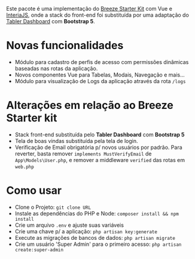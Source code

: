 
Este pacote é uma implementação do [Breeze Starter Kit](https://laravel.com/docs/10.x/starter-kits#breeze-and-inertia) com Vue e [InteriaJS](https://inertiajs.com/),
onde a stack do front-end foi substituída por uma adaptação do [Tabler Dashboard](https://preview.tabler.io/) com **Bootstrap 5**.

# Novas funcionalidades
- Módulo para cadastro de perfis de acesso com permissões dinâmicas baseadas nas rotas da aplicação.
- Novos componentes Vue para Tabelas, Modais, Navegação e mais...
- Módulo para visualização de Logs da aplicação através da rota `/logs`

# Alterações em relação ao Breeze Starter kit
- Stack front-end substituída pelo **Tabler Dashboard** com **Bootstrap 5**
- Tela de boas vindas substituída pela tela de login.
- Verificação de Email obrigatória p/ novos usuários por padrão. Para reverter, basta remover `implements MustVerifyEmail` de `App\Models\User.php`, e remover a middleware `verified` das rotas em `web.php`

# Como usar
- Clone o Projeto:  `git clone URL`
- Instale as dependências do PHP e Node: `composer install && npm install`
- Crie um arquivo `.env` e ajuste suas variáveis
- Crie uma chave p/ a aplicação: `php artisan key:generate`
- Execute as migrações de bancos de dados: `php artisan migrate`
- Crie um usuário 'Super Admin' para o primeiro acesso: `php artisan create:super-admin`
